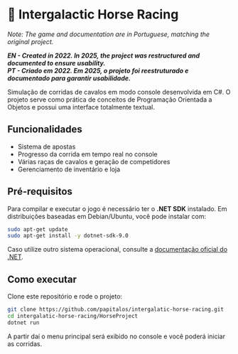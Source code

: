 # 🐎 Intergalactic Horse Racing
*Note: The game and documentation are in Portuguese, matching the original project.*

***EN - Created in 2022. In 2025, the project was restructured and documented to ensure usability.***  
***PT - Criado em 2022. Em 2025, o projeto foi reestruturado e documentado para garantir usabilidade.***

Simulação de corridas de cavalos em modo console desenvolvida em C#. O projeto serve como prática de conceitos de Programação Orientada a Objetos e possui uma interface totalmente textual.

## Funcionalidades

- Sistema de apostas
- Progresso da corrida em tempo real no console
- Várias raças de cavalos e geração de competidores
- Gerenciamento de inventário e loja

## Pré-requisitos

Para compilar e executar o jogo é necessário ter o **.NET SDK** instalado. Em distribuições baseadas em Debian/Ubuntu, você pode instalar com:

```bash
sudo apt-get update
sudo apt-get install -y dotnet-sdk-9.0
```

Caso utilize outro sistema operacional, consulte a [documentação oficial do .NET](https://dotnet.microsoft.com/download).

## Como executar

Clone este repositório e rode o projeto:

```bash
git clone https://github.com/papitalos/intergalatic-horse-racing.git
cd intergalatic-horse-racing/HorseProject
dotnet run
```

A partir daí o menu principal será exibido no console e você poderá iniciar as corridas.
